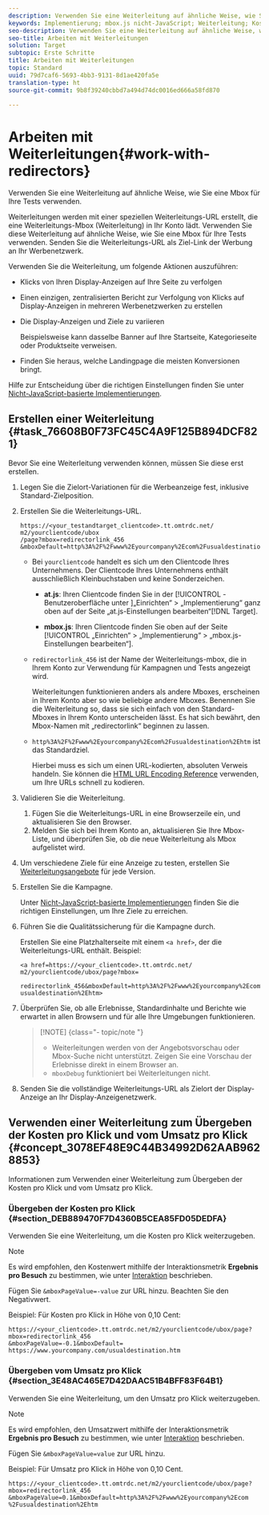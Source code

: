 ```yaml
---
description: Verwenden Sie eine Weiterleitung auf ähnliche Weise, wie Sie eine Mbox für Ihre Tests verwenden.
keywords: Implementierung; mbox.js nicht-JavaScript; Weiterleitung; Kosten pro Klick; Umsatz pro Klick
seo-description: Verwenden Sie eine Weiterleitung auf ähnliche Weise, wie Sie eine Mbox für Ihre Tests verwenden.
seo-title: Arbeiten mit Weiterleitungen
solution: Target
subtopic: Erste Schritte
title: Arbeiten mit Weiterleitungen
topic: Standard
uuid: 79d7caf6-5693-4bb3-9131-8d1ae420fa5e
translation-type: ht
source-git-commit: 9b8f39240cbbd7a494d74dc0016ed666a58fd870

---
```



# Arbeiten mit Weiterleitungen{#work-with-redirectors}

Verwenden Sie eine Weiterleitung auf ähnliche Weise, wie Sie eine Mbox für Ihre Tests verwenden.

Weiterleitungen werden mit einer speziellen Weiterleitungs-URL erstellt, die eine Weiterleitungs-Mbox (Weiterleitung) in Ihr Konto lädt. Verwenden Sie diese Weiterleitung auf ähnliche Weise, wie Sie eine Mbox für Ihre Tests verwenden. Senden Sie die Weiterleitungs-URL als Ziel-Link der Werbung an Ihr Werbenetzwerk.

Verwenden Sie die Weiterleitung, um folgende Aktionen auszuführen:

* Klicks von Ihren Display-Anzeigen auf Ihre Seite zu verfolgen
* Einen einzigen, zentralisierten Bericht zur Verfolgung von Klicks auf Display-Anzeigen in mehreren Werbenetzwerken zu erstellen
* Die Display-Anzeigen und Ziele zu variieren

   Beispielsweise kann dasselbe Banner auf Ihre Startseite, Kategorieseite oder Produktseite verweisen.

* Finden Sie heraus, welche Landingpage die meisten Konversionen bringt.

Hilfe zur Entscheidung über die richtigen Einstellungen finden Sie unter [Nicht-JavaScript-basierte Implementierungen](../../c-implementing-target/c-non-javascript-based-implementation/non-javascript-based-implementation.md#concept_4799C58B081A43F6B3B8CC25A8D5D7C4).

## Erstellen einer Weiterleitung {#task_76608B0F73FC45C4A9F125B894DCF821}

Bevor Sie eine Weiterleitung verwenden können, müssen Sie diese erst erstellen.

1. Legen Sie die Zielort-Variationen für die Werbeanzeige fest, inklusive Standard-Zielposition.
1. Erstellen Sie die Weiterleitungs-URL.

   ```
   https://<your_testandtarget_clientcode>.tt.omtrdc.net/​m2/yourclientcode/ubox
   /​page?mbox=redirectorlink_456
   &mboxDefault=http%3A%2F%2Fwww%2Eyourcompany%2Ecom%2Fusualdestination%2Ehtm
   ```

   * Bei `yourclientcode` handelt es sich um den Clientcode Ihres Unternehmens. Der Clientcode Ihres Unternehmens enthält ausschließlich Kleinbuchstaben und keine Sonderzeichen.

      * **at.js**: Ihren Clientcode finden Sie in der [!UICONTROL -Benutzeroberfläche unter ]„Einrichten“ &gt; „Implementierung“ ganz oben auf der Seite „at.js-Einstellungen bearbeiten“[!DNL Target].

      * **mbox.js**: Ihren Clientcode finden Sie oben auf der Seite [!UICONTROL „Einrichten“ &gt; „Implementierung“ &gt; „mbox.js-Einstellungen bearbeiten“].
   * `redirectorlink_456` ist der Name der Weiterleitungs-mbox, die in Ihrem Konto zur Verwendung für Kampagnen und Tests angezeigt wird.

      Weiterleitungen funktionieren anders als andere Mboxes, erscheinen in Ihrem Konto aber so wie beliebige andere Mboxes. Benennen Sie die Weiterleitung so, dass sie sich einfach von den Standard-Mboxes in Ihrem Konto unterscheiden lässt.  Es hat sich bewährt, den Mbox-Namen mit „redirectorlink“ beginnen zu lassen.

   * `http%3A%2F%2Fwww%2Eyourcompany%2Ecom%2Fusualdestination%2Ehtm` ist das Standardziel.

      Hierbei muss es sich um einen URL-kodierten, absoluten Verweis handeln. Sie können die [HTML URL Encoding Reference](https://www.w3schools.com/tags/ref_urlencode.asp) verwenden, um Ihre URLs schnell zu kodieren.



1. Validieren Sie die Weiterleitung.
   1. Fügen Sie die Weiterleitungs-URL in eine Browserzeile ein, und aktualisieren Sie den Browser.
   1. Melden Sie sich bei Ihrem Konto an, aktualisieren Sie Ihre Mbox-Liste, und überprüfen Sie, ob die neue Weiterleitung als Mbox aufgelistet wird.
1. Um verschiedene Ziele für eine Anzeige zu testen, erstellen Sie [Weiterleitungsangebote](../../c-experiences/c-visual-experience-composer/redirect-offer.md#task_9578678D42784F5EB9638F8AC8C911FA) für jede Version.
1. Erstellen Sie die Kampagne.

   Unter [Nicht-JavaScript-basierte Implementierungen](../../c-implementing-target/c-non-javascript-based-implementation/non-javascript-based-implementation.md#concept_4799C58B081A43F6B3B8CC25A8D5D7C4) finden Sie die richtigen Einstellungen, um Ihre Ziele zu erreichen.
1. Führen Sie die Qualitätssicherung für die Kampagne durch.

   Erstellen Sie eine Platzhalterseite mit einem `<a href>`, der die Weiterleitungs-URL enthält. Beispiel:

   ```
   <a href=https://<your_clientcode>.tt.omtrdc.net/​m2/yourclientcode/ubox/​page?mbox=
   
   redirectorlink_456&mboxDefault=http%3A%2F%2Fwww%2Eyourcompany%2Ecom%2F​usualdestination%2Ehtm>
   ```

1. Überprüfen Sie, ob alle Erlebnisse, Standardinhalte und Berichte wie erwartet in allen Browsern und für alle Ihre Umgebungen funktionieren.

   >[!NOTE] {class=&quot;- topic/note &quot;}
   >
   >* Weiterleitungen werden von der Angebotsvorschau oder Mbox-Suche nicht unterstützt. Zeigen Sie eine Vorschau der Erlebnisse direkt in einem Browser an.
   >* `mboxDebug` funktioniert bei Weiterleitungen nicht.


1. Senden Sie die vollständige Weiterleitungs-URL als Zielort der Display-Anzeige an Ihr Display-Anzeigenetzwerk.

## Verwenden einer Weiterleitung zum Übergeben der Kosten pro Klick und vom Umsatz pro Klick {#concept_3078EF48E9C44B34992D62AAB9628853}

Informationen zum Verwenden einer Weiterleitung zum Übergeben der Kosten pro Klick und vom Umsatz pro Klick.

### Übergeben der Kosten pro Klick {#section_DEB889470F7D4360B5CEA85FD05DEDFA}

Verwenden Sie eine Weiterleitung, um die Kosten pro Klick weiterzugeben.

>[!NOTE]
>
>Es wird empfohlen, den Kostenwert mithilfe der Interaktionsmetrik **Ergebnis pro Besuch** zu bestimmen, wie unter [Interaktion](https://marketing.adobe.com/resources/help/de_DE/tnt/help/c_Capturing_Engagement.html) beschrieben.

Fügen Sie `&mboxPageValue=-value` zur URL hinzu. Beachten Sie den Negativwert.

Beispiel: Für Kosten pro Klick in Höhe von 0,10 Cent:

```
https://<your_clientcode>.tt.omtrdc.net/​m2/yourclientcode/ubox/​page?mbox=redirectorlink_456
&mboxPageValue=-0.1&mboxDefault=​https://www.yourcompany.com/usualdestination.htm
```

### Übergeben vom Umsatz pro Klick {#section_3E48AC465E7D42DAAC51B4BFF83F64B1}

Verwenden Sie eine Weiterleitung, um den Umsatz pro Klick weiterzugeben.

>[!NOTE]
>
>Es wird empfohlen, den Umsatzwert mithilfe der Interaktionsmetrik **Ergebnis pro Besuch** zu bestimmen, wie unter [Interaktion](https://marketing.adobe.com/resources/help/de_DE/tnt/help/c_Capturing_Engagement.html) beschrieben.

Fügen Sie `&mboxPageValue=value` zur URL hinzu.

Beispiel: Für Umsatz pro Klick in Höhe von 0,10 Cent.

```
https://<​your_clientcode>​​​​.tt​​.omtrdc​.net/​​m2/​yourclientcode/​ubox/​​​page?mbox=redirectorlink_456
&mboxPageValue=0.1​&mbox​Default=​​http%3A%2F%2Fwww%2E​yourcompany%2Ecom​%2Fusualdestination%2Ehtm
```
